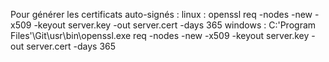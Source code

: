 Pour générer les certificats auto-signés :
linux : openssl req -nodes -new -x509 -keyout server.key -out server.cert -days 365
windows : C:\'Program Files'\Git\usr\bin\openssl.exe req -nodes -new -x509 -keyout server.key -out server.cert -days 365

